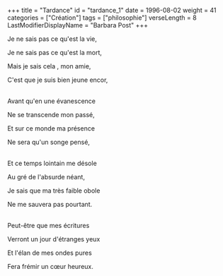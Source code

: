 +++
title = "Tardance"
id = "tardance_1"
date = 1996-08-02
weight = 41
categories = ["Création"]
tags = ["philosophie"]
verseLength = 8
LastModifierDisplayName = "Barbara Post"
+++

Je ne sais pas ce qu'est la vie,

Je ne sais pas ce qu'est la mort,

Mais je sais cela , mon amie,

C'est que je suis bien jeune encor,

 \
Avant qu'en une évanescence

Ne se transcende mon passé,

Et sur ce monde ma présence

Ne sera qu'un songe pensé,

 \
Et ce temps lointain me désole

Au gré de l'absurde néant,

Je sais que ma très faible obole

Ne me sauvera pas pourtant.

 \
Peut-être que mes écritures

Verront un jour d'étranges yeux

Et l'élan de mes ondes pures

Fera frémir un cœur heureux.
